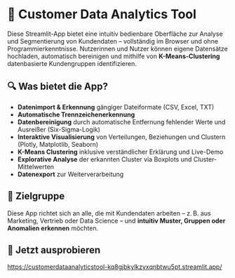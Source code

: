 # 🤖 Customer Data Analytics Tool

Diese Streamlit-App bietet eine intuitiv bedienbare Oberfläche zur Analyse und Segmentierung von Kundendaten – vollständig im Browser und ohne Programmierkenntnisse. Nutzerinnen und Nutzer können eigene Datensätze hochladen, automatisch bereinigen und mithilfe von **K-Means-Clustering** datenbasierte Kundengruppen identifizieren.

## 🔍 Was bietet die App?

- **Datenimport & Erkennung** gängiger Dateiformate (CSV, Excel, TXT)
- **Automatische Trennzeichenerkennung**
- **Datenbereinigung** durch automatische Entfernung fehlender Werte und Ausreißer (Six-Sigma-Logik)
- **Interaktive Visualisierung** von Verteilungen, Beziehungen und Clustern (Plotly, Matplotlib, Seaborn)
- **K-Means Clustering** inklusive verständlicher Erklärung und Live-Demo
- **Explorative Analyse** der erkannten Cluster via Boxplots und Cluster-Mittelwerten
- **Datenexport** zur Weiterverarbeitung

## 🎯 Zielgruppe

Diese App richtet sich an alle, die mit Kundendaten arbeiten – z. B. aus Marketing, Vertrieb oder Data Science – und **intuitiv Muster, Gruppen oder Anomalien erkennen** möchten.

## 🚀 Jetzt ausprobieren

https://customerdataanalyticstool-kq8gjbkylkzyxqnbtwu5pt.streamlit.app/  
